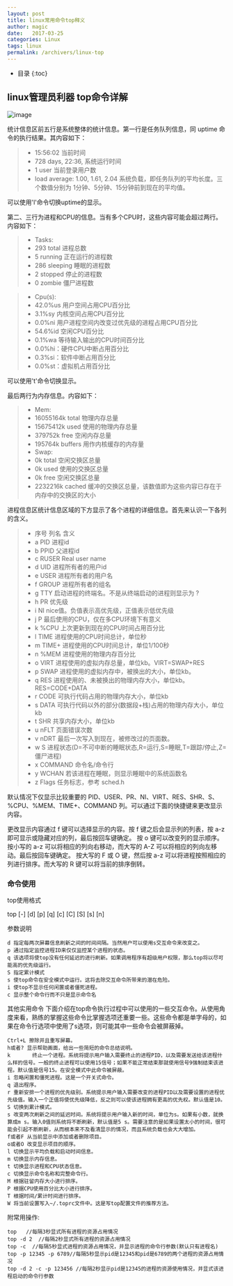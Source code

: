 ```yaml
---
layout: post
title: linux常用命令top释义
author: magic
date:   2017-03-25
categories: Linux
tags: linux
permalink: /archivers/linux-top
---
```

* 目录
{:toc}

## linux管理员利器	top命令详解

![image](http://magic5650.github.io/assets/image/top.png)

统计信息区前五行是系统整体的统计信息。第一行是任务队列信息，同 uptime 命令的执行结果。其内容如下：

>* 15:56:02 当前时间
>* 728 days, 22:36, 系统运行时间
>* 1 user 当前登录用户数
>* load average: 1.00, 1.61, 2.04 系统负载，即任务队列的平均长度。三个数值分别为 1分钟、5分钟、15分钟前到现在的平均值。

可以使用'l'命令切换uptime的显示。

第二、三行为进程和CPU的信息。当有多个CPU时，这些内容可能会超过两行。内容如下：

>* Tasks: 
>* 293 total 进程总数
>* 5 running 正在运行的进程数
>* 286 sleeping 睡眠的进程数
>* 2 stopped 停止的进程数
>* 0 zombie 僵尸进程数

>* Cpu(s): 
>* 42.0%us 用户空间占用CPU百分比
>* 3.1%sy 内核空间占用CPU百分比
>* 0.0%ni 用户进程空间内改变过优先级的进程占用CPU百分比
>* 54.6%id 空闲CPU百分比
>* 0.1%wa 等待输入输出的CPU时间百分比
>* 0.0%hi：硬件CPU中断占用百分比
>* 0.3%si：软件中断占用百分比
>* 0.0%st：虚拟机占用百分比

可以使用't'命令切换显示。

最后两行为内存信息。内容如下：

>* Mem:  
>* 16055164k total  物理内存总量
>* 15675412k used 使用的物理内存总量
>* 379752k free 空闲内存总量
>* 195764k buffers 用作内核缓存的内存量
>* Swap:
>* 0k total 空闲交换区总量
>* 0k used 使用的交换区总量
>* 0k free 空闲交换区总量
>* 2232216k cached 缓冲的交换区总量，该数值即为这些内容已存在于内存中的交换区的大小

进程信息区统计信息区域的下方显示了各个进程的详细信息。首先来认识一下各列的含义。

>* 序号  列名    含义
>* a    PID     进程id
>* b    PPID    父进程id
>* c    RUSER   Real user name
>* d    UID     进程所有者的用户id
>* e    USER    进程所有者的用户名
>* f    GROUP   进程所有者的组名
>* g    TTY     启动进程的终端名。不是从终端启动的进程则显示为 ?
>* h    PR      优先级
>* i    NI      nice值。负值表示高优先级，正值表示低优先级
>* j    P       最后使用的CPU，仅在多CPU环境下有意义
>* k    %CPU    上次更新到现在的CPU时间占用百分比
>* l    TIME    进程使用的CPU时间总计，单位秒
>* m    TIME+   进程使用的CPU时间总计，单位1/100秒
>* n    %MEM    进程使用的物理内存百分比
>* o    VIRT    进程使用的虚拟内存总量，单位kb。VIRT=SWAP+RES
>* p    SWAP    进程使用的虚拟内存中，被换出的大小，单位kb。
>* q    RES     进程使用的、未被换出的物理内存大小，单位kb。RES=CODE+DATA
>* r    CODE    可执行代码占用的物理内存大小，单位kb
>* s    DATA    可执行代码以外的部分(数据段+栈)占用的物理内存大小，单位kb
>* t    SHR     共享内存大小，单位kb
>* u    nFLT    页面错误次数
>* v    nDRT    最后一次写入到现在，被修改过的页面数。
>* w    S       进程状态(D=不可中断的睡眠状态,R=运行,S=睡眠,T=跟踪/停止,Z=僵尸进程)
>* x    COMMAND 命令名/命令行
>* y    WCHAN   若该进程在睡眠，则显示睡眠中的系统函数名
>* z    Flags   任务标志，参考 sched.h

默认情况下仅显示比较重要的 PID、USER、PR、NI、VIRT、RES、SHR、S、%CPU、%MEM、TIME+、COMMAND 列。可以通过下面的快捷键来更改显示内容。 

更改显示内容通过 f 键可以选择显示的内容。按 f 键之后会显示列的列表，按 a-z 即可显示或隐藏对应的列，最后按回车键确定。 
按 o 键可以改变列的显示顺序。按小写的 a-z 可以将相应的列向右移动，而大写的 A-Z 可以将相应的列向左移动。最后按回车键确定。 
按大写的 F 或 O 键，然后按 a-z 可以将进程按照相应的列进行排序。而大写的 R 键可以将当前的排序倒转。

### 命令使用

top使用格式

top [-] [d] [p] [q] [c] [C] [S] [s]  [n]

参数说明
```
d 指定每两次屏幕信息刷新之间的时间间隔。当然用户可以使用s交互命令来改变之。 
p 通过指定监控进程ID来仅仅监控某个进程的状态。 
q 该选项将使top没有任何延迟的进行刷新。如果调用程序有超级用户权限，那么top将以尽可能高的优先级运行。 
S 指定累计模式 
s 使top命令在安全模式中运行。这将去除交互命令所带来的潜在危险。 
i 使top不显示任何闲置或者僵死进程。 
c 显示整个命令行而不只是显示命令名 
```

其他实用命令
下面介绍在top命令执行过程中可以使用的一些交互命令。从使用角度来看，熟练的掌握这些命令比掌握选项还重要一些。这些命令都是单字母的，如果在命令行选项中使用了s选项，则可能其中一些命令会被屏蔽掉。

```
Ctrl+L 擦除并且重写屏幕。 
h或者? 显示帮助画面，给出一些简短的命令总结说明。 
k       终止一个进程。系统将提示用户输入需要终止的进程PID，以及需要发送给该进程什么样的信号。一般的终止进程可以使用15信号；如果不能正常结束那就使用信号9强制结束该进程。默认值是信号15。在安全模式中此命令被屏蔽。 
i 忽略闲置和僵死进程。这是一个开关式命令。 
q 退出程序。 
r 重新安排一个进程的优先级别。系统提示用户输入需要改变的进程PID以及需要设置的进程优先级值。输入一个正值将使优先级降低，反之则可以使该进程拥有更高的优先权。默认值是10。 
S 切换到累计模式。 
s 改变两次刷新之间的延迟时间。系统将提示用户输入新的时间，单位为s。如果有小数，就换算成m s。输入0值则系统将不断刷新，默认值是5 s。需要注意的是如果设置太小的时间，很可能会引起不断刷新，从而根本来不及看清显示的情况，而且系统负载也会大大增加。 
f或者F 从当前显示中添加或者删除项目。 
o或者O 改变显示项目的顺序。 
l 切换显示平均负载和启动时间信息。 
m 切换显示内存信息。 
t 切换显示进程和CPU状态信息。 
c 切换显示命令名称和完整命令行。 
M 根据驻留内存大小进行排序。 
P 根据CPU使用百分比大小进行排序。 
T 根据时间/累计时间进行排序。 
W 将当前设置写入~/.toprc文件中。这是写top配置文件的推荐方法。
```

附常用操作:

```
top   //每隔3秒显式所有进程的资源占用情况
top -d 2  //每隔2秒显式所有进程的资源占用情况
top -c  //每隔5秒显式进程的资源占用情况，并显示进程的命令行参数(默认只有进程名)
top -p 12345 -p 6789//每隔5秒显示pid是12345和pid是6789的两个进程的资源占用情况
top -d 2 -c -p 123456 //每隔2秒显示pid是12345的进程的资源使用情况，并显式该进程启动的命令行参数
```
